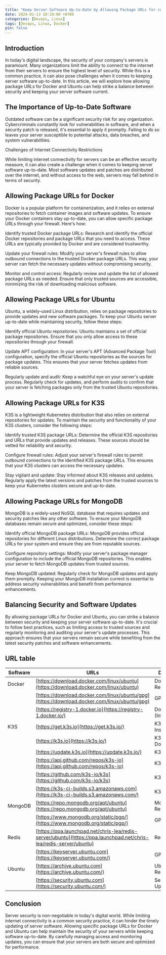 ```yaml
---
title: "Keep Server Software Up-to-Date by Allowing Package URLs for common software"
date: 2024-01-13 10:10:00 +0700
categories: [Devops, Linux]
tags: [Devops, Linux, Docker]
pin: false
---
```


## Introduction

In today's digital landscape, the security of your company's servers is paramount. Many organizations limit the ability to connect to the internet from their servers to ensure the highest level of security. While this is a common practice, it can also pose challenges when it comes to keeping server software up-to-date. In this article, we will explore how allowing package URLs for Docker and Ubuntu can help strike a balance between security and keeping your server software current.

## The Importance of Up-to-Date Software

Outdated software can be a significant security risk for any organization. Cybercriminals constantly look for vulnerabilities in software, and when a security patch is released, it's essential to apply it promptly. Failing to do so leaves your server susceptible to potential attacks, data breaches, and system vulnerabilities.

Challenges of Internet Connectivity Restrictions

While limiting internet connectivity for servers can be an effective security measure, it can also create a challenge when it comes to keeping server software up-to-date. Most software updates and patches are distributed over the internet, and without access to the web, servers may fall behind in terms of security.

## Allowing Package URLs for Docker

Docker is a popular platform for containerization, and it relies on external repositories to fetch container images and software updates. To ensure your Docker containers stay up-to-date, you can allow specific package URLs through your firewall. Here's how:

Identify trusted Docker package URLs: Research and identify the official Docker repositories and package URLs that you need to access. These URLs are typically provided by Docker and are considered trustworthy.

Update your firewall rules: Modify your server's firewall rules to allow outbound connections to the trusted Docker package URLs. This way, your server can fetch the necessary updates without compromising security.

Monitor and control access: Regularly review and update the list of allowed package URLs as needed. Ensure that only trusted sources are accessible, minimizing the risk of downloading malicious software.

## Allowing Package URLs for Ubuntu

Ubuntu, a widely-used Linux distribution, relies on package repositories to provide updates and new software packages. To keep your Ubuntu server up-to-date while maintaining security, follow these steps:

Identify official Ubuntu repositories: Ubuntu maintains a set of official package repositories. Ensure that you only allow access to these repositories through your firewall.

Update APT configuration: In your server's APT (Advanced Package Tool) configuration, specify the official Ubuntu repositories as the sources for package updates. This ensures that your server fetches updates from reliable sources.

Regularly update and audit: Keep a watchful eye on your server's update process. Regularly check for updates, and perform audits to confirm that your server is fetching packages only from the trusted Ubuntu repositories.

## Allowing Package URLs for K3S

K3S is a lightweight Kubernetes distribution that also relies on external repositories for updates. To maintain the security and functionality of your K3S clusters, consider the following steps:

Identify trusted K3S package URLs: Determine the official K3S repositories and URLs that provide updates and releases. These sources should be vetted for reliability and security.

Configure firewall rules: Adjust your server's firewall rules to permit outbound connections to the identified K3S package URLs. This ensures that your K3S clusters can access the necessary updates.

Stay vigilant and update: Stay informed about K3S releases and updates. Regularly apply the latest versions and patches from the trusted sources to keep your Kubernetes clusters secure and up-to-date.

## Allowing Package URLs for MongoDB

MongoDB is a widely-used NoSQL database that requires updates and security patches like any other software. To ensure your MongoDB databases remain secure and optimized, consider these steps:

Identify official MongoDB package URLs: MongoDB provides official repositories for different Linux distributions. Determine the correct package URLs for your system and ensure they are from reputable sources.

Configure repository settings: Modify your server's package manager configuration to include the official MongoDB repositories. This enables your server to fetch MongoDB updates from trusted sources.

Keep MongoDB updated: Regularly check for MongoDB updates and apply them promptly. Keeping your MongoDB installation current is essential to address security vulnerabilities and benefit from performance enhancements.

## Balancing Security and Software Updates

By allowing package URLs for Docker and Ubuntu, you can strike a balance between security and keeping your server software up-to-date. It's crucial to follow best practices, such as limiting access to trusted sources and regularly monitoring and auditing your server's update processes. This approach ensures that your servers remain secure while benefiting from the latest security patches and software enhancements.

## URL table

| Software | URLs                                                                                                               | Description         |
|----------|--------------------------------------------------------------------------------------------------------------------|---------------------|
| Docker   | [https://download.docker.com/linux/ubuntu](https://download.docker.com/linux/ubuntu)                               | Docker Repository   |
|          | [https://download.docker.com/linux/ubuntu/gpg](https://download.docker.com/linux/ubuntu/gpg)                       | GPG Key             |
|          | [https://registry-1.docker.io](https://registry-1.docker.io/)                                                      | Docker Hub (Images) |
| K3S      | [https://get.k3s.io](https://get.k3s.io/)                                                                          | K3S Installation    |
|          | [https://k3s.io](https://k3s.io/)                                                                                  | K3S Documentation   |
|          | [https://update.k3s.io](https://update.k3s.io/)                                                                    | K3S Update          |
|          | [https://api.github.com/repos/k3s-io](https://api.github.com/repos/k3s-io)                                         | K3S Releases        |
|          | [https://github.com/k3s-io/k3s](https://github.com/k3s-io/k3s)                                                     | K3S Releases        |
|          | [https://k3s-ci-builds.s3.amazonaws.com](https://k3s-ci-builds.s3.amazonaws.com/)                                  | K3S CI Builds       |
| MongoDB  | [https://repo.mongodb.org/apt/ubuntu](https://repo.mongodb.org/apt/ubuntu)                                         | MongoDB Repository  |
|          | [https://www.mongodb.org/static/pgp/](https://www.mongodb.org/static/pgp/)                                         | GPG Key             |
| Redis    | [https://ppa.launchpad.net/chris-lea/redis-server/ubuntu](https://ppa.launchpad.net/chris-lea/redis-server/ubuntu) | Redis PPA           |
|          | [https://keyserver.ubuntu.com](https://keyserver.ubuntu.com/)                                                      | GPG Key             |
| Ubuntu   | [https://archive.ubuntu.com](https://archive.ubuntu.com/)                                                          | Ubuntu Repositories |
|          | [https://security.ubuntu.com](https://security.ubuntu.com/)                                                        | Security Updates    |

## Conclusion

Server security is non-negotiable in today's digital world. While limiting internet connectivity is a common security practice, it can hinder the timely updating of server software. Allowing specific package URLs for Docker and Ubuntu can help maintain the security of your servers while keeping software up-to-date. By carefully managing access and monitoring updates, you can ensure that your servers are both secure and optimized for performance.
